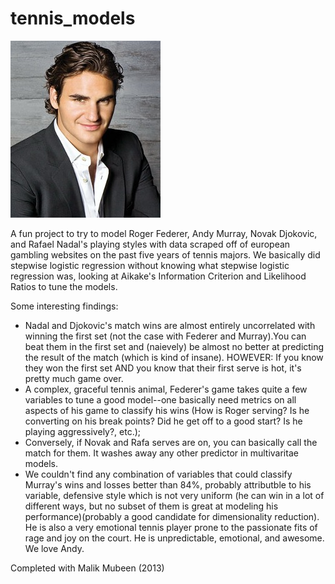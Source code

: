 tennis_models
=============

![roger](roger-federer-1-sized.jpg)


A fun project to try to model Roger Federer, Andy Murray, Novak Djokovic, and Rafael Nadal's playing styles with 
data scraped off of european gambling websites on the past five years of tennis majors. We basically did stepwise logistic
regression without knowing what stepwise logistic regression was, looking at Aikake's Information Criterion and Likelihood Ratios to tune the models.

Some interesting findings:
- Nadal and Djokovic's match wins are almost entirely uncorrelated with winning the first set (not the case with Federer and Murray).You can beat them in the first set and (naievely) be almost no better at predicting the result of the match (which is kind of insane). HOWEVER: If you know they won the first set AND you know that their first serve is hot, it's pretty much game over. 
- A complex, graceful tennis animal, Federer's game takes quite a few variables to tune a good model--one basically need metrics on all aspects of his game to classify his wins (How is Roger serving? Is he converting on his break points? Did he get off to a good start? Is he playing aggressively?, etc.);
- Conversely, if Novak and Rafa serves are on, you can basically call the match for them. It washes away any other predictor in multivaritae models.
- We couldn't find any combination of variables that could  classify Murray's wins and losses better than 84%, probably attributble to his variable, defensive style which is not very uniform (he can win in a lot of different ways, but no subset of them is great at modeling his performance)(probably a good candidate for dimensionality reduction). He is also a very emotional tennis player prone to the passionate fits of rage and joy on the court. He is unpredictable, emotional, and awesome. We love Andy.


Completed with Malik Mubeen (2013)
